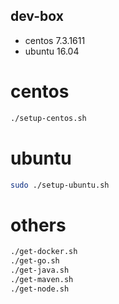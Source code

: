 dev-box
---------------

- centos 7.3.1611
- ubuntu 16.04


centos
======================

```bash
./setup-centos.sh
```

ubuntu
======================

```bash
sudo ./setup-ubuntu.sh
```


others
=====================

```bash
./get-docker.sh
./get-go.sh
./get-java.sh
./get-maven.sh
./get-node.sh
```


